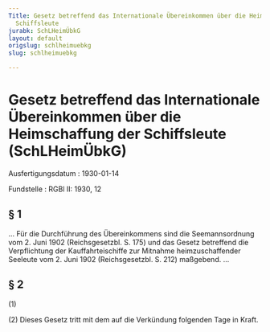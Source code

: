 ```yaml
---
Title: Gesetz betreffend das Internationale Übereinkommen über die Heimschaffung der
  Schiffsleute
jurabk: SchLHeimÜbkG
layout: default
origslug: schlheimuebkg
slug: schlheimuebkg

---
```


# Gesetz betreffend das Internationale Übereinkommen über die Heimschaffung der Schiffsleute (SchLHeimÜbkG)

Ausfertigungsdatum
:   1930-01-14

Fundstelle
:   RGBl II: 1930, 12



## § 1

... Für die Durchführung des Übereinkommens sind die
Seemannsordnung vom 2. Juni 1902 (Reichsgesetzbl. S. 175) und das
Gesetz betreffend die Verpflichtung der Kauffahrteischiffe zur
Mitnahme heimzuschaffender Seeleute vom 2. Juni 1902 (Reichsgesetzbl.
S. 212) maßgebend. ...


## § 2

(1)

(2) Dieses Gesetz tritt mit dem auf die Verkündung folgenden Tage in
Kraft.

